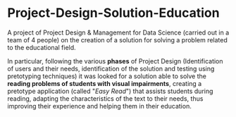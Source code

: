 # Project-Design-Solution-Education

A project of Project Design &amp; Management for Data Science (carried out in a team of 4 people) on the creation of a solution for solving a problem related to the educational field.   

In particular, following the various **phases** of Project Design (Identification of users and their needs, identification of the solution and testing using pretotyping techniques) it was looked for a solution able to solve the **reading problems of students with visual impairments**, creating a pretotype application (called "*Easy Read*") that assists students during reading, adapting the characteristics of the text to their needs, thus improving their experience and helping them in their education. 
